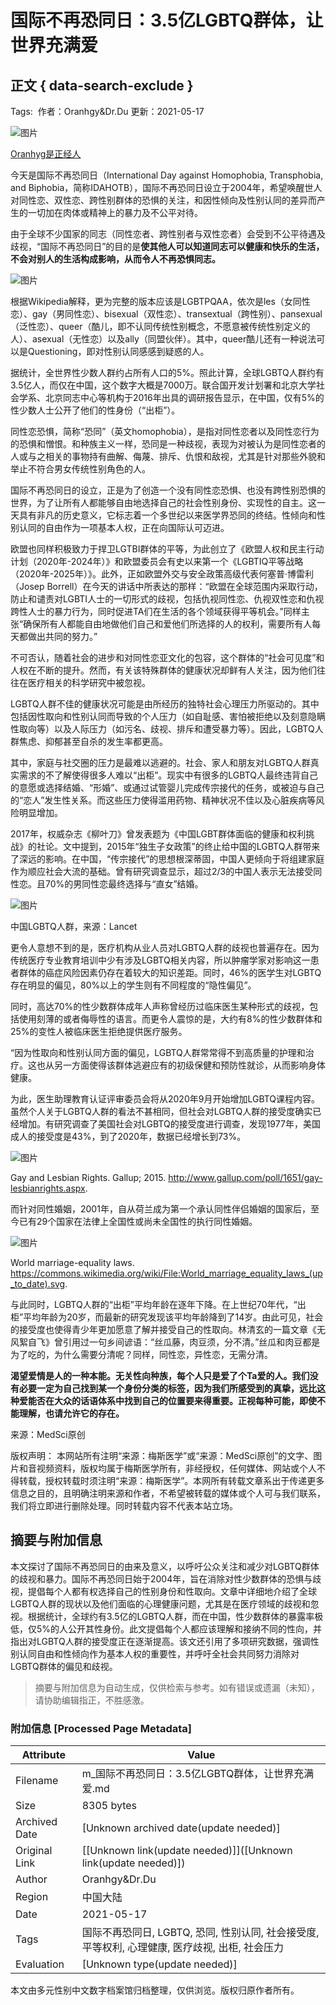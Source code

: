 # 国际不再恐同日：3.5亿LGBTQ群体，让世界充满爱

## 正文 { data-search-exclude }


Tags:  作者：Oranhgy&Dr.Du 更新：2021-05-17

![图片](https://www.medsci.cn/user/feeds?uid=303f5433779)

[Oranhyg是正经人](https://www.medsci.cn/user/feeds?uid=303f5433779)

今天是国际不再恐同日（International Day against Homophobia, Transphobia, and Biphobia，简称IDAHOTB），国际不再恐同日设立于2004年，希望唤醒世人对同性恋、双性恋、跨性别群体的恐惧的关注，和因性倾向及性别认同的差异而产生的一切加在肉体或精神上的暴力及不公平对待。

由于全球不少国家的同志（同性恋者、跨性别者与双性恋者）会受到不公平待遇及歧视，“国际不再恐同日”的目的是**使其他人可以知道同志可以健康和快乐的生活，不会对别人的生活构成影响，从而令人不再恐惧同志。**

![图片](https://img.medsci.cn/2021517/1621243458289_5433779.png)

根据Wikipedia解释，更为完整的版本应该是LGBTPQAA，依次是les（女同性恋）、gay（男同性恋）、bisexual（双性恋）、transextual（跨性别）、pansexual（泛性恋）、queer（酷儿，即不认同传统性别概念，不愿意被传统性别定义的人）、asexual（无性恋）以及ally（同盟伙伴）。其中，queer酷儿还有一种说法可以是Questioning，即对性别认同感感到疑惑的人。

据统计，全世界性少数人群约占所有人口的5%。照此计算，全球LGBTQ人群约有3.5亿人，而仅在中国，这个数字大概是7000万。联合国开发计划署和北京大学社会学系、北京同志中心等机构于2016年出具的调研报告显示，在中国，仅有5%的性少数人士公开了他们的性身份（“出柜”）。

同性恋恐惧，简称“恐同”（英文homophobia），是指对同性恋者以及同性恋行为的恐惧和憎恨。和种族主义一样，恐同是一种歧视，表现为对被认为是同性恋者的人或与之相关的事物持有曲解、侮蔑、排斥、仇恨和敌视，尤其是针对那些外貌和举止不符合男女传统性别角色的人。

国际不再恐同日的设立，正是为了创造一个没有同性恋恐惧、也没有跨性别恐惧的世界，为了让所有人都能够自由地选择自己的社会性别身份、实现性的自主。这一天具有非凡的历史意义，它标志着一个多世纪以来医学界恐同的终结。性倾向和性别认同的自由作为一项基本人权，正在向国际认可迈进。

欧盟也同样积极致力于捍卫LGTBI群体的平等，为此创立了《欧盟人权和民主行动计划（2020年-2024年）》和欧盟委员会有史以来第一个《LGBTIQ平等战略（2020年-2025年）》。此外，正如欧盟外交与安全政策高级代表何塞普·博雷利（Josep Borrell）在今天的讲话中所表达的那样：“欧盟在全球范围内采取行动，防止和谴责对LGBTI人士的一切形式的歧视，包括仇视同性恋、仇视双性恋和仇视跨性人士的暴力行为，同时促进TA们在生活的各个领域获得平等机会。”同样主张“确保所有人都能自由地做他们自己和爱他们所选择的人的权利，需要所有人每天都做出共同的努力。”

不可否认，随着社会的进步和对同性恋亚文化的包容，这个群体的“社会可见度”和人权在不断的提升。然而，有关该特殊群体的健康状况却鲜有人关注，因为他们往往在医疗相关的科学研究中被忽视。

LGBTQ人群不佳的健康状况可能是由所经历的独特社会心理压力所驱动的。其中包括因性取向和性别认同而导致的个人压力（如自耻感、害怕被拒绝以及刻意隐瞒性取向等）以及人际压力（如污名、歧视、排斥和遭受暴力等）。因此，LGBTQ人群焦虑、抑郁甚至自杀的发生率都更高。

其中，家庭与社交圈的压力是最难以逃避的。社会、家人和朋友对LGBTQ人群真实需求的不了解使得很多人难以“出柜”。现实中有很多的LGBTQ人最终违背自己的意愿或选择结婚、“形婚”、或通过试管婴儿完成传宗接代的任务，或被迫与自己的“恋人”发生性关系。而这些压力使得滥用药物、精神状况不佳以及心脏疾病等风险明显增加。

2017年，权威杂志《柳叶刀》曾发表题为《中国LGBT群体面临的健康和权利挑战》的社论。文中提到，2015年“独生子女政策”的终止给中国的LGBTQ人群带来了深远的影响。在中国，“传宗接代”的思想根深蒂固，中国人更倾向于将组建家庭作为顺应社会大流的基础。曾有研究调查显示，超过2/3的中国人表示无法接受同性恋。且70%的男同性恋最终选择与“直女”结婚。

![图片](https://img.medsci.cn/2021517/1621243151006_5433779.jpg)

中国LGBTQ人群，来源：Lancet

更令人意想不到的是，医疗机构从业人员对LGBTQ人群的歧视也普遍存在。因为传统医疗专业教育培训中少有涉及LGBTQ相关内容，所以肿瘤学家对影响这一患者群体的癌症风险因素仍存在着较大的知识差距。同时，46%的医学生对LGBTQ存在明显的偏见，80%以上的学生则有不同程度的“隐性偏见”。

同时，高达70%的性少数群体成年人声称曾经历过临床医生某种形式的歧视，包括使用刻薄的或者侮辱性的语言。而更令人震惊的是，大约有8%的性少数群体和25%的变性人被临床医生拒绝提供医疗服务。

“因为性取向和性别认同方面的偏见，LGBTQ人群常常得不到高质量的护理和治疗。这也从另一方面使得该群体逃避应有的初级保健和预防性就诊，从而影响身体健康。

为此，医生助理教育认证评审委员会将从2020年9月开始增加LGBTQ课程内容。虽然个人关于LGBTQ人群的看法不甚相同，但社会对LGBTQ人群的接受度确实已经增加。有研究调查了美国社会对LGBTQ的接受度进行调查，发现1977年，美国成人的接受度是43%，到了2020年，数据已经增长到73%。

![图片](https://img.medsci.cn/images/20210516/c2d0e4ca0a114286810d34a94f71d381.jpg)

Gay and Lesbian Rights. Gallup; 2015. http://www.gallup.com/poll/1651/gay-lesbianrights.aspx.

而针对同性婚姻，2001年，自从荷兰成为第一个承认同性伴侣婚姻的国家后，至今已有29个国家在法律上全国性或尚未全国性的执行同性婚姻。

![图片](https://img.medsci.cn/images/20210516/83dad15a706d44a29adb06e6daa88bed.jpg)

World marriage-equality laws. https://commons.wikimedia.org/wiki/File:World_marriage_equality_laws_(up_to_date).svg.

与此同时，LGBTQ人群的“出柜”平均年龄在逐年下降。在上世纪70年代，“出柜”平均年龄为20岁，而最新的研究发现该平均年龄降到了14岁。由此可见，社会的接受度也使得青少年更加愿意了解并接受自己的性取向。林清玄的一篇文章《无风絮自飞》曾引用过一句乡间谚语：“丝瓜藤，肉豆须，分不清。”丝瓜和肉豆都是为了吃的，为什么需要分清呢？同样，同性恋，异性恋，无需分清。

**渴望爱情是人的一种本能。无关性向种族，每个人只是爱了个Ta爱的人。我们没有必要一定为自己找到某一个身份分类的标签，因为我们所感受到的真挚，远比这种爱能否在大众的话语体系中找到自己的位置要来得重要。正视每种可能，即使不能理解，也请允许它的存在。**

来源：MedSci原创

版权声明： 本网站所有注明“来源：梅斯医学”或“来源：MedSci原创”的文字、图片和音视频资料，版权均属于梅斯医学所有，非经授权，任何媒体、网站或个人不得转载，授权转载时须注明“来源：梅斯医学”。本网所有转载文章系出于传递更多信息之目的，且明确注明来源和作者，不希望被转载的媒体或个人可与我们联系，我们将立即进行删除处理。同时转载内容不代表本站立场。
<!-- tcd_original_link https://m.medsci.cn/article/show_article.do?id=a4bd211463b2 -->


## 摘要与附加信息

<!-- tcd_abstract -->
本文探讨了国际不再恐同日的由来及意义，以呼吁公众关注和减少对LGBTQ群体的歧视和暴力。国际不再恐同日始于2004年，旨在消除对性少数群体的恐惧与歧视，提倡每个人都有权选择自己的性别身份和性取向。文章中详细地介绍了全球LGBTQ人群的现状以及他们面临的心理健康问题，尤其是在医疗领域的歧视和忽视。根据统计，全球约有3.5亿的LGBTQ人群，而在中国，性少数群体的暴露率极低，仅5%的人公开其性身份。此文提倡每个人都应该理解和接纳不同的性向，并指出对LGBTQ人群的接受度正在逐渐提高。该文还引用了多项研究数据，强调性别认同自由和性倾向作为基本人权的重要性，并呼吁全社会共同努力消除对LGBTQ群体的偏见和歧视。
<!-- tcd_abstract_end -->

> 摘要与附加信息为自动生成，仅供检索与参考。如有错误或遗漏（未知），请协助编辑指正，不胜感激。

### 附加信息 [Processed Page Metadata]

| Attribute       | Value                                  |
|-----------------|----------------------------------------|
| Filename        | m_国际不再恐同日：3.5亿LGBTQ群体，让世界充满爱.md                             |
| Size            | 8305 bytes                           |
| Archived Date   | [Unknown archived date(update needed)]                             |
| Original Link   | [[Unknown link(update needed)]]([Unknown link(update needed)])                       |
| Author          | Oranhgy&Dr.Du                               |
| Region          | 中国大陆                               |
| Date            | 2021-05-17                                 |
| Tags            | 国际不再恐同日, LGBTQ, 恐同, 性别认同, 社会接受度, 平等权利, 心理健康, 医疗歧视, 出柜, 社会压力                                 |
| Evaluation            | [Unknown type(update needed)]                                 |
<!-- tcd_table_end -->

本文由多元性别中文数字档案馆归档整理，仅供浏览。版权归原作者所有。
